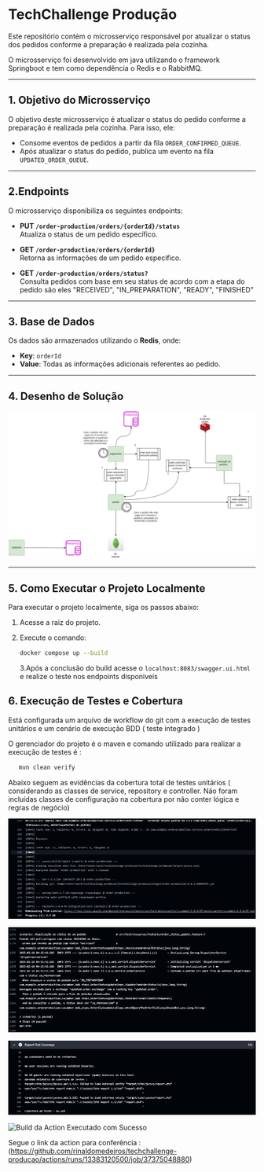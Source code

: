 # TechChallenge Produção

Este repositório contém o microsserviço responsável por atualizar o status dos pedidos conforme a preparação é realizada pela cozinha.

O microsserviço foi desenvolvido em java utilizando o framework Springboot e tem como dependência o Redis e o RabbitMQ.

---

## 1. Objetivo do Microsserviço

O objetivo deste microsserviço é atualizar o status do pedido conforme a preparação é realizada pela cozinha. Para isso, ele:

- Consome eventos de pedidos a partir da fila `ORDER_CONFIRMED_QUEUE`.
- Após atualizar o status do pedido, publica um evento na fila `UPDATED_ORDER_QUEUE`.

---

## 2.Endpoints

O microsserviço disponibiliza os seguintes endpoints:

- **PUT `/order-production/orders/{orderId}/status`**  
  Atualiza o status de um pedido específico.

- **GET `/order-production/orders/{orderId}`**  
  Retorna as informações de um pedido específico.

- **GET `/order-production/orders/status?`**  
  Consulta pedidos com base em seu status de acordo com a etapa do pedido são eles "RECEIVED", "IN_PREPARATION", "READY", "FINISHED" 


---

## 3. Base de Dados

Os dados são armazenados utilizando o **Redis**, onde:

- **Key**: `orderId`
- **Value**: Todas as informações adicionais referentes ao pedido.

---

## 4. Desenho de Solução

![Desenho de Solução Microsserviços](./assets/TechChallenge-Modulo4%20-%20Desenho%20de%20Solução.png)

---

## 5. Como Executar o Projeto Localmente

Para executar o projeto localmente, siga os passos abaixo:

1. Acesse a raiz do projeto.
2. Execute o comando:

   ```bash
   docker compose up --build

   ```

   3.Após a conclusão do build acesse o `localhost:8083/swagger.ui.html` e realize o teste nos endpoints disponiveis 

## 6. Execução de Testes e Cobertura 

Está configurada um arquivo de workflow do git com a execução de testes unitários e um cenário de execução BDD ( teste integrado ) 

O gerenciador do projeto é o maven e comando utilizado para realizar a execução de testes é : 

```bash
   mvn clean verify 

```

Abaixo seguem as evidências da cobertura total de testes unitários ( considerando as classes de service, repository e controller. Não foram incluídas classes de configuração na cobertura por não conter lógica e regras de negócio) 


![Execução de Testes Unitários](./assets/Testes%20Executados%20MVN%20Clean%20Package%20.png)

![Execução do Cenário BDD](./assets/Scenario%20BDD%20Executado.png)

![Cobertura de Testes Unitários](./assets/Cobertura%20Total%20de%20Testes.png)

![Build da Action  Executado com Sucesso](./assets/Visão%20do%20Build%20Executado.png)

Segue o link da action para conferência : (https://github.com/rinaldomedeiros/techchallenge-producao/actions/runs/13383120500/job/37375048880)
